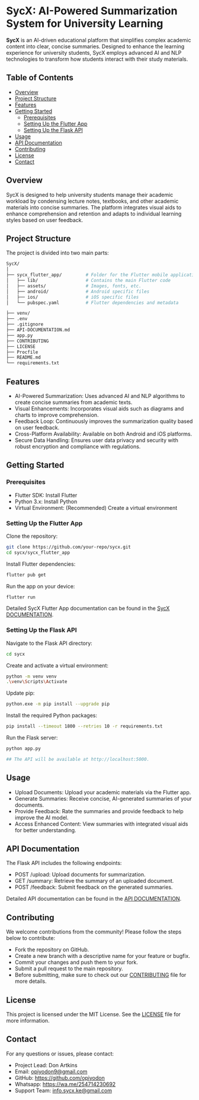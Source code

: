 # SycX: AI-Powered Summarization System for University Learning

**SycX** is an AI-driven educational platform that simplifies complex academic content into clear, concise summaries. Designed to enhance the learning experience for university students, SycX employs advanced AI and NLP technologies to transform how students interact with their study materials.

## Table of Contents

- [Overview](#overview)
- [Project Structure](#project-structure)
- [Features](#features)
- [Getting Started](#getting-started)
  - [Prerequisites](#prerequisites)
  - [Setting Up the Flutter App](#setting-up-the-flutter-app)
  - [Setting Up the Flask API](#setting-up-the-flask-api)
- [Usage](#usage)
- [API Documentation](#api-documentation)
- [Contributing](#contributing)
- [License](#license)
- [Contact](#contact)

## Overview

SycX is designed to help university students manage their academic workload by condensing lecture notes, textbooks, and other academic materials into concise summaries. The platform integrates visual aids to enhance comprehension and retention and adapts to individual learning styles based on user feedback.

## Project Structure

The project is divided into two main parts:

```bash
SycX/
│
├── sycx_flutter_app/         # Folder for the Flutter mobile application
│   ├── lib/                  # Contains the main Flutter code
│   ├── assets/               # Images, fonts, etc.
│   ├── android/              # Android specific files
│   ├── ios/                  # iOS specific files
│   └── pubspec.yaml          # Flutter dependencies and metadata

├── venv/
├── .env
├── .gitignore
├── API-DOCUMENTATION.md
├── app.py
├── CONTRIBUTING
├── LICENSE
├── Procfile
├── README.md
└── requirements.txt
```

## Features

- AI-Powered Summarization: Uses advanced AI and NLP algorithms to create concise summaries from academic texts.
- Visual Enhancements: Incorporates visual aids such as diagrams and charts to improve comprehension.
- Feedback Loop: Continuously improves the summarization quality based on user feedback.
- Cross-Platform Availability: Available on both Android and iOS platforms.
- Secure Data Handling: Ensures user data privacy and security with robust encryption and compliance with regulations.

## Getting Started

### Prerequisites

- Flutter SDK: Install Flutter
- Python 3.x: Install Python
- Virtual Environment: (Recommended) Create a virtual environment

### Setting Up the Flutter App
Clone the repository:

```bash
git clone https://github.com/your-repo/sycx.git
cd sycx/sycx_flutter_app
```

Install Flutter dependencies:

```bash
flutter pub get
```

Run the app on your device:

```bash
flutter run
```

Detailed SycX Flutter App documentation can be found in the [SycX DOCUMENTATION](sycx_flutter_app/README.md).

### Setting Up the Flask API
Navigate to the Flask API directory:

```bash
cd sycx
```

Create and activate a virtual environment:

```bash
python -m venv venv
.\venv\Scripts\Activate
```

Update pip:

```bash
python.exe -m pip install --upgrade pip
```

Install the required Python packages:

```bash
pip install --timeout 1800 --retries 10 -r requirements.txt
```

Run the Flask server:

```bash
python app.py

## The API will be available at http://localhost:5000.
```

## Usage

- Upload Documents: Upload your academic materials via the Flutter app.
- Generate Summaries: Receive concise, AI-generated summaries of your documents.
- Provide Feedback: Rate the summaries and provide feedback to help improve the AI model.
- Access Enhanced Content: View summaries with integrated visual aids for better understanding.

## API Documentation

The Flask API includes the following endpoints:

- POST /upload: Upload documents for summarization.
- GET /summary: Retrieve the summary of an uploaded document.
- POST /feedback: Submit feedback on the generated summaries.

Detailed API documentation can be found in the [API DOCUMENTATION](API-DOCUMENTATION.md).

## Contributing
We welcome contributions from the community! Please follow the steps below to contribute:

- Fork the repository on GitHub.
- Create a new branch with a descriptive name for your feature or bugfix.
- Commit your changes and push them to your fork.
- Submit a pull request to the main repository.
- Before submitting, make sure to check out our [CONTRIBUTING](CONTRIBUTING.md) file for more details.

## License
This project is licensed under the MIT License. See the [LICENSE](LICENSE) file for more information.

## Contact
For any questions or issues, please contact:

- Project Lead: Don Artkins
- Email: opiyodon9@gmail.com
- GitHub: https://github.com/opiyodon
- Whatsapp: https://wa.me/254714230692
- Support Team: info.sycx.ke@gmail.com